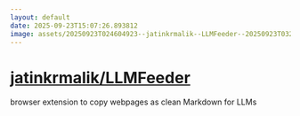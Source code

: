 ```yaml
---
layout: default
date: 2025-09-23T15:07:26.893812
image: assets/20250923T024604923--jatinkrmalik--LLMFeeder--20250923T032002179--cropped.png
---
```


# [jatinkrmalik/LLMFeeder](https://github.com/jatinkrmalik/LLMFeeder)

browser extension to copy webpages as clean Markdown for LLMs
